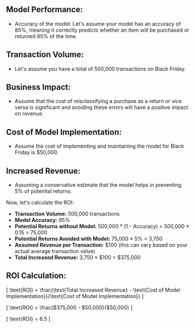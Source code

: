 ## Model Performance:

- Accuracy of the model: Let's assume your model has an accuracy of 85%, meaning it correctly predicts whether an item will be purchased or returned 85% of the time.

## Transaction Volume:

- Let's assume you have a total of 500,000 transactions on Black Friday.

## Business Impact:

- Assume that the cost of misclassifying a purchase as a return or vice versa is significant and avoiding these errors will have a positive impact on revenue.

## Cost of Model Implementation:

- Assume the cost of implementing and maintaining the model for Black Friday is $50,000.

## Increased Revenue:

- Assuming a conservative estimate that the model helps in preventing 5% of potential returns.

Now, let's calculate the ROI:

- **Transaction Volume:** 500,000 transactions
- **Model Accuracy:** 85%
- **Potential Returns without Model:** 500,000 * (1 - Accuracy) = 500,000 * 0.15 = 75,000
- **Potential Returns Avoided with Model:** 75,000 * 5% = 3,750
- **Assumed Revenue per Transaction:** $100 (this can vary based on your actual average transaction value)
- **Total Increased Revenue:** 3,750 * $100 = $375,000

## ROI Calculation:

\[ \text{ROI} = \frac{\text{Total Increased Revenue} - \text{Cost of Model Implementation}}{\text{Cost of Model Implementation}} \]

\[ \text{ROI} = \frac{\$375,000 - \$50,000}{\$50,000} \]

\[ \text{ROI} = 6.5 \]

